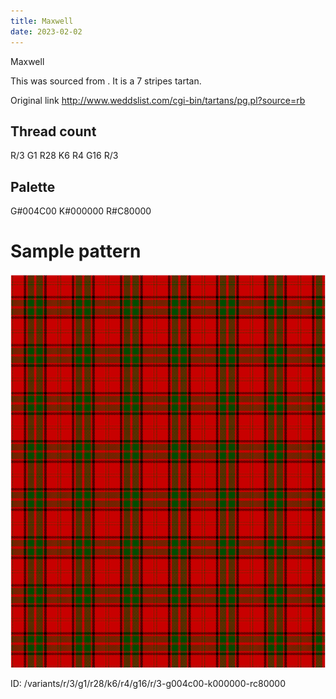 ```yaml
---
title: Maxwell
date: 2023-02-02
---
```

Maxwell

This was sourced from <no value>.  It is a 7 stripes tartan.

Original link http://www.weddslist.com/cgi-bin/tartans/pg.pl?source=rb

## Thread count
R/3 G1 R28 K6 R4 G16 R/3

## Palette
G#004C00 K#000000 R#C80000

# Sample pattern

![Tartan detail](tartan.png "R/3 G1 R28 K6 R4 G16 R/3 tartan")

ID: /variants/r/3/g1/r28/k6/r4/g16/r/3-g004c00-k000000-rc80000